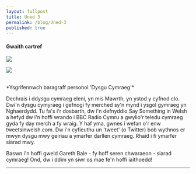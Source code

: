```yaml
---
layout: fullpost
title: Uned 3
permalink: /blog/Uned-3
published: true
---
```


#### Gwaith cartref

<p><img class="blog-image" src="https://robertdpowell.github.io/dysgucymraeg/img/uned3a.JPG"/></p>
<p><img class="blog-image" src="https://robertdpowell.github.io/dysgucymraeg/img/uned3b.JPG"/></p>

<br>
*Ysgrifennwch baragraff personol 'Dysgu Cymraeg'*
<br>

Dechrais i ddysgu cymraeg eleni, yn mis Mawrth, yn ystod y cyfnod clo. Dwi'n dysgu cymyraeg i gefnogi fy merched sy'n mynd i ysgol gymraeg yn Nghaerdydd. Tu fa's i'r dosbarth, dw i'n defnyddio Say Something in Welsh a hefyd dw i'n hoffi wrando i BBC Radio Cymru a gwylio'r teledu cymraeg gyda fy day merch a fy wraig. Y haf yma, gwnes i wefan o'r enw tweetsinwelsh.com. Dw i'n cyfieuthu un 'tweet' (o Twitter) bob wythnos er mwyn dysgu mwy geiriau a ymarfer darllen cymraeg. Rhaid i fi ymarfer siarad mwy.

Baswn i'n hoffi gweld Gareth Bale - fy hoff seren chwaraeon - siarad cymraeg! Ond, dw i ddim yn siwr os mae fe'n hoffi iaithoedd!
___

